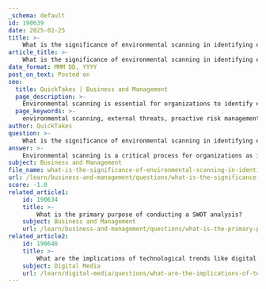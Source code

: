 ```yaml
---
_schema: default
id: 190639
date: 2025-02-25
title: >-
    What is the significance of environmental scanning in identifying external threats?
article_title: >-
    What is the significance of environmental scanning in identifying external threats?
date_format: MMM DD, YYYY
post_on_text: Posted on
seo:
  title: QuickTakes | Business and Management
  page_description: >-
    Environmental scanning is essential for organizations to identify external threats by analyzing market dynamics, political and legal changes, social trends, and technological advancements, allowing for proactive risk management and effective strategic planning.
  page_keywords: >-
    environmental scanning, external threats, proactive risk management, market dynamics, political awareness, legal regulations, social trends, technological advancements, strategic planning, SWOT analysis
author: QuickTakes
question: >-
    What is the significance of environmental scanning in identifying external threats?
answer: >-
    Environmental scanning is a critical process for organizations as it involves gathering, analyzing, and interpreting information about external factors that could impact their operations and strategic direction. The significance of environmental scanning in identifying external threats can be understood through several key points:\n\n1. **Proactive Risk Management**: By continuously monitoring the external environment, organizations can identify potential threats before they materialize. This proactive approach allows companies to develop strategies to mitigate risks, ensuring they are better prepared to handle challenges that may arise.\n\n2. **Understanding Market Dynamics**: Environmental scanning helps organizations understand the broader market dynamics, including demographic shifts, economic trends, and technological advancements. For instance, a company like Barbie may identify a threat from competitors who are innovating faster or from changing consumer preferences towards sustainable products. Recognizing these trends early can inform strategic decisions.\n\n3. **Political and Legal Awareness**: Changes in political landscapes and legal regulations can pose significant threats to businesses. Environmental scanning enables organizations to stay informed about potential changes in laws, trade policies, or political stability that could affect their operations. For example, new regulations on toy safety standards could impact production processes and costs.\n\n4. **Social and Cultural Trends**: Social dynamics, such as evolving consumer values and cultural shifts, can create threats to brand reputation and market share. By engaging in environmental scanning, companies can identify these shifts and adapt their marketing strategies accordingly. For example, if there is a growing societal push for inclusivity, brands that fail to adapt may face backlash.\n\n5. **Technological Advancements**: The rapid pace of technological change can create threats in the form of new competitors or disruptive innovations. Environmental scanning allows organizations to keep abreast of technological trends that could impact their industry, enabling them to innovate or pivot their strategies to maintain competitiveness.\n\n6. **Strategic Planning**: Identifying external threats through environmental scanning is essential for effective strategic planning. Organizations can incorporate insights from their scanning efforts into their SWOT analysis, allowing them to formulate strategies that leverage strengths and opportunities while addressing weaknesses and threats.\n\nIn summary, environmental scanning is significant in identifying external threats as it equips organizations with the knowledge needed to navigate complex and changing environments. By understanding and anticipating potential challenges, companies can develop robust strategies that enhance their resilience and competitive advantage.
subject: Business and Management
file_name: what-is-the-significance-of-environmental-scanning-in-identifying-external-threats.md
url: /learn/business-and-management/questions/what-is-the-significance-of-environmental-scanning-in-identifying-external-threats
score: -1.0
related_article1:
    id: 190634
    title: >-
        What is the primary purpose of conducting a SWOT analysis?
    subject: Business and Management
    url: /learn/business-and-management/questions/what-is-the-primary-purpose-of-conducting-a-swot-analysis
related_article2:
    id: 190646
    title: >-
        What are the implications of technological trends like digital presence on marketing strategies?
    subject: Digital Media
    url: /learn/digital-media/questions/what-are-the-implications-of-technological-trends-like-digital-presence-on-marketing-strategies
---
```


&nbsp;